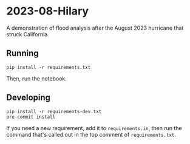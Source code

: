 # 2023-08-Hilary

A demonstration of flood analysis after the August 2023 hurricane that struck California.

## Running

```shell
pip install -r requirements.txt
```

Then, run the notebook.

## Developing

```shell
pip install -r requirements-dev.txt
pre-commit install
```

If you need a new requirement, add it to `requirements.in`, then run the command that's called out in the top comment of `requirements.txt`.
